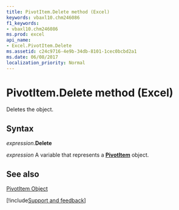 ```yaml
---
title: PivotItem.Delete method (Excel)
keywords: vbaxl10.chm246086
f1_keywords:
- vbaxl10.chm246086
ms.prod: excel
api_name:
- Excel.PivotItem.Delete
ms.assetid: c24c9716-4e9b-34db-8101-1cec0bcbd2a1
ms.date: 06/08/2017
localization_priority: Normal
---
```



# PivotItem.Delete method (Excel)

Deletes the object.


## Syntax

_expression_.**Delete**

_expression_ A variable that represents a **[PivotItem](Excel.PivotItem.md)** object.


## See also


[PivotItem Object](Excel.PivotItem.md)

[!include[Support and feedback](~/includes/feedback-boilerplate.md)]